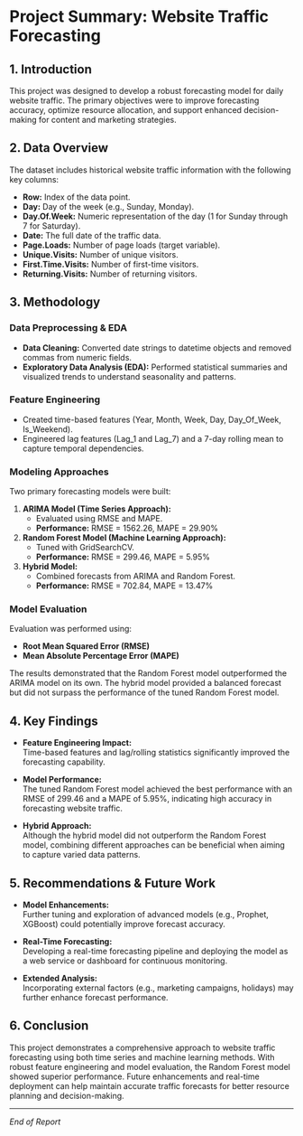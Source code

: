 # Project Summary: Website Traffic Forecasting

## 1. Introduction

This project was designed to develop a robust forecasting model for daily website traffic. The primary objectives were to improve forecasting accuracy, optimize resource allocation, and support enhanced decision-making for content and marketing strategies.

## 2. Data Overview

The dataset includes historical website traffic information with the following key columns:
- **Row:** Index of the data point.
- **Day:** Day of the week (e.g., Sunday, Monday).
- **Day.Of.Week:** Numeric representation of the day (1 for Sunday through 7 for Saturday).
- **Date:** The full date of the traffic data.
- **Page.Loads:** Number of page loads (target variable).
- **Unique.Visits:** Number of unique visitors.
- **First.Time.Visits:** Number of first-time visitors.
- **Returning.Visits:** Number of returning visitors.

## 3. Methodology

### Data Preprocessing & EDA
- **Data Cleaning:** Converted date strings to datetime objects and removed commas from numeric fields.
- **Exploratory Data Analysis (EDA):** Performed statistical summaries and visualized trends to understand seasonality and patterns.

### Feature Engineering
- Created time-based features (Year, Month, Week, Day, Day_Of_Week, Is_Weekend).
- Engineered lag features (Lag_1 and Lag_7) and a 7-day rolling mean to capture temporal dependencies.

### Modeling Approaches
Two primary forecasting models were built:
1. **ARIMA Model (Time Series Approach):**
   - Evaluated using RMSE and MAPE.
   - **Performance:** RMSE = 1562.26, MAPE = 29.90%
2. **Random Forest Model (Machine Learning Approach):**
   - Tuned with GridSearchCV.
   - **Performance:** RMSE = 299.46, MAPE = 5.95%
3. **Hybrid Model:**
   - Combined forecasts from ARIMA and Random Forest.
   - **Performance:** RMSE = 702.84, MAPE = 13.47%

### Model Evaluation
Evaluation was performed using:
- **Root Mean Squared Error (RMSE)**
- **Mean Absolute Percentage Error (MAPE)**

The results demonstrated that the Random Forest model outperformed the ARIMA model on its own. The hybrid model provided a balanced forecast but did not surpass the performance of the tuned Random Forest model.

## 4. Key Findings

- **Feature Engineering Impact:**  
  Time-based features and lag/rolling statistics significantly improved the forecasting capability.
  
- **Model Performance:**  
  The tuned Random Forest model achieved the best performance with an RMSE of 299.46 and a MAPE of 5.95%, indicating high accuracy in forecasting website traffic.
  
- **Hybrid Approach:**  
  Although the hybrid model did not outperform the Random Forest model, combining different approaches can be beneficial when aiming to capture varied data patterns.

## 5. Recommendations & Future Work

- **Model Enhancements:**  
  Further tuning and exploration of advanced models (e.g., Prophet, XGBoost) could potentially improve forecast accuracy.
  
- **Real-Time Forecasting:**  
  Developing a real-time forecasting pipeline and deploying the model as a web service or dashboard for continuous monitoring.
  
- **Extended Analysis:**  
  Incorporating external factors (e.g., marketing campaigns, holidays) may further enhance forecast performance.

## 6. Conclusion

This project demonstrates a comprehensive approach to website traffic forecasting using both time series and machine learning methods. With robust feature engineering and model evaluation, the Random Forest model showed superior performance. Future enhancements and real-time deployment can help maintain accurate traffic forecasts for better resource planning and decision-making.

---

*End of Report*
